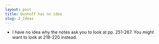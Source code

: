 ```yaml
---
layout: post
title: Dushoff has no idea
slug: 2_Ideas
---
```


* I have no idea why the notes ask you to look at pp. 251-267. You might want to look at 218-220 instead.
